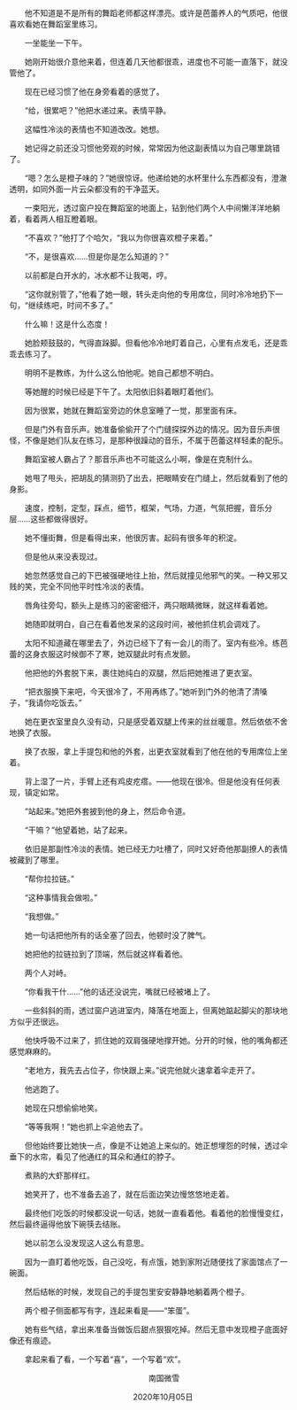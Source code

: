　　他不知道是不是所有的舞蹈老师都这样漂亮。或许是芭蕾养人的气质吧，他很喜欢看她在舞蹈室里练习。

　　一坐能坐一下午。

　　她刚开始很介意他来着，但连着几天他都很乖，进度也不可能一直落下，就没管他了。

　　现在已经习惯了他在身旁看着的感觉了。



　　“给，很累吧？”他把水递过来。表情平静。

　　这幅性冷淡的表情也不知道改改。她想。

　　她记得之前还没习惯他旁观的时候，常常因为他这副表情以为自己哪里跳错了。

　　“嗯？怎么是橙子味的？”她很惊讶。他递给她的水杯里什么东西都没有，澄澈透明，如同外面一片云朵都没有的干净蓝天。

　　一束阳光，透过窗户投在舞蹈室的地面上，钻到他们两个人中间懒洋洋地躺着，看着两人相互瞪着眼。

　　“不喜欢？”他打了个哈欠，“我以为你很喜欢橙子来着。”

　　“不，是很喜欢……但是你是怎么知道的？”

　　以前都是白开水的，冰水都不让我喝，哼。

　　“这你就别管了，”他看了她一眼，转头走向他的专用席位，同时冷冷地扔下一句，“继续练吧，时间不多了。”

　　什么嘛！这是什么态度！

　　她脸颊鼓鼓的，气得直跺脚。但看他冷冷地盯着自己，心里有点发毛，还是乖乖去练习了。

　　明明不是教练，为什么这么怕他呢。她自己都想不明白。



　　等她醒的时候已经是下午了。太阳依旧斜着眼盯着他们。

　　因为很累，她就在舞蹈室旁边的休息室睡了一觉，那里面有床。

　　但是门外有音乐声。她准备偷偷开了个门缝探探外边的情况。因为音乐声很怪，不像是她们队友在练习，是那种很躁动的音乐，不属于芭蕾这样轻柔的配乐。

　　舞蹈室被人霸占了？那音乐声也不可能这么小啊，像是在克制什么。

　　她甩了甩头，把胡乱的猜测扔了出去，把眼睛安在门缝上，然后就看到了他的身影。

　　速度，控制，定型，踩点，细节，框架，气场，力道，气氛把握，音乐分层……这些都做得很好。

　　她不懂街舞，但是看得出来，他很厉害。起码有很多年的积淀。

　　但是他从来没表现过。



　　她忽然感觉自己的下巴被强硬地往上抬，然后就撞见他邪气的笑。一种又邪又贱的笑，完全不同他平时性冷淡的表情。

　　唇角往旁勾，额头上是练习的密密细汗，两只眼睛微眯，就这样看着她。

　　她随即就明白，自己在看着他发呆的这段时间，被他抓住机会调戏了。

　　太阳不知道藏在哪里去了，外边已经下了有一会儿的雨了。室内有些冷。练芭蕾的这身衣服这时候御不了寒，她双腿此时有点发颤。

　　他把他的外套脱下来，裹住她纯白的双腿，然后把她推进了更衣室。

　　“把衣服换下来吧，今天很冷了，不用再练了。”她听到门外的他清了清嗓子，“我请你吃饭去。”

　　她在更衣室里良久没有动，只是感受着双腿上传来的丝丝暖意。然后依依不舍地换了衣服。

　　换了衣服，拿上手提包和他的外套，出更衣室就看到了他在他的专用席位上坐着。

　　背上湿了一片，手臂上还有鸡皮疙瘩。——他现在很冷。但是他没有任何表现，镇定如常。

　　“站起来。”她把外套披到他的身上，然后命令道。

　　“干嘛？”他望着她，站了起来。

　　依旧是那副性冷淡的表情。她已经无力吐槽了，同时又好奇他那副撩人的表情被藏到了哪里。

　　“帮你拉拉链。”

　　“这种事情我会做啦。”

　　“我想做。”

　　她一句话把他所有的话全塞了回去，他顿时没了脾气。

　　她把他的拉链拉到了顶端，然后就这样看着他。

　　两个人对峙。

　　“你看我干什……”他的话还没说完，嘴就已经被堵上了。

　　一些斜斜的雨，透过窗户逃进室内，降落在地面上，但离她踮起脚尖的那块地方似乎还很远。

　　他快呼吸不过来了，抓住她的双肩强硬地撑开她。分开的时候，他的嘴角都还感觉麻麻的。

　　“老地方，我先去占位子，你快跟上来。”说完他就火速拿着伞走开了。

　　他逃跑了。

　　她现在只想偷偷地笑。

　　“等等我啊！”她也抓上伞追他去了。

　　但他始终要比她快一点，像是不让她追上来似的。她正想埋怨的时候，透过伞垂下的水帘，看见了他通红的耳朵和通红的脖子。

　　煮熟的大虾那样红。

　　她笑开了，也不准备去追了，就在后面边笑边慢悠悠地走着。



　　最终他们吃饭的时候都没说一句话，她就一直看着他。看着他的脸慢慢变红，然后最终逼得他放下碗筷去结账。

　　她以前怎么没发现这人这么有意思。

　　因为一直盯着他吃饭，自己没吃，有点饿，她到家附近随便找了家面馆点了一碗面。

　　然后结帐的时候，发现自己的手提包里安安静静地躺着两个橙子。

　　两个橙子侧面都写有字，连起来看是——“笨蛋”。

　　她有些气结，拿出来准备当做饭后甜点狠狠吃掉。然后无意中发现橙子底面好像还有痕迹。

　　拿起来看了看，一个写着“喜”，一个写着“欢”。





　　　　　　　　　　　　　　　　　　南国微雪

　　　　　　　　　　　　　　　　2020年10月05日

